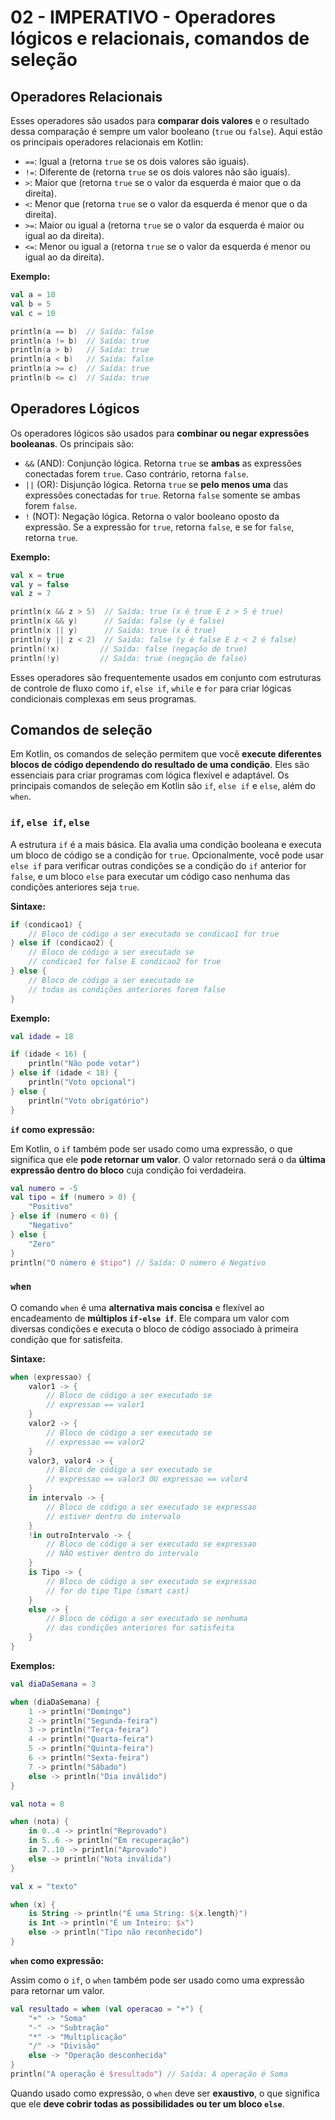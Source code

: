 
# 02 - IMPERATIVO - Operadores lógicos e relacionais, comandos de seleção

## Operadores Relacionais

Esses operadores são usados para **comparar dois valores** e o resultado dessa comparação é sempre um valor booleano (`true` ou `false`). Aqui estão os principais operadores relacionais em Kotlin:

* `==`: Igual a (retorna `true` se os dois valores são iguais).
* `!=`: Diferente de (retorna `true` se os dois valores não são iguais).
* `>`: Maior que (retorna `true` se o valor da esquerda é maior que o da direita).
* `<`: Menor que (retorna `true` se o valor da esquerda é menor que o da direita).
* `>=`: Maior ou igual a (retorna `true` se o valor da esquerda é maior ou igual ao da direita).
* `<=`: Menor ou igual a (retorna `true` se o valor da esquerda é menor ou igual ao da direita).

**Exemplo:**

```kotlin
val a = 10
val b = 5
val c = 10

println(a == b)  // Saída: false
println(a != b)  // Saída: true
println(a > b)   // Saída: true
println(a < b)   // Saída: false
println(a >= c)  // Saída: true
println(b <= c)  // Saída: true
```

## Operadores Lógicos

Os operadores lógicos são usados para **combinar ou negar expressões booleanas**. Os principais são:

* `&&` (AND): Conjunção lógica. Retorna `true` se **ambas** as expressões conectadas forem `true`. Caso contrário, retorna `false`.
* `||` (OR): Disjunção lógica. Retorna `true` se **pelo menos uma** das expressões conectadas for `true`. Retorna `false` somente se ambas forem `false`.
* `!` (NOT): Negação lógica. Retorna o valor booleano oposto da expressão. Se a expressão for `true`, retorna `false`, e se for `false`, retorna `true`.

**Exemplo:**

```kotlin
val x = true
val y = false
val z = 7

println(x && z > 5)  // Saída: true (x é true E z > 5 é true)
println(x && y)      // Saída: false (y é false)
println(x || y)      // Saída: true (x é true)
println(y || z < 2)  // Saída: false (y é false E z < 2 é false)
println(!x)         // Saída: false (negação de true)
println(!y)         // Saída: true (negação de false)
```

Esses operadores são frequentemente usados em conjunto com estruturas de controle de fluxo como `if`, `else if`, `while` e `for` para criar lógicas condicionais complexas em seus programas.


## Comandos de seleção

Em Kotlin, os comandos de seleção permitem que você **execute diferentes blocos de código dependendo do resultado de uma condição**. Eles são essenciais para criar programas com lógica flexível e adaptável. Os principais comandos de seleção em Kotlin são `if`, `else if` e `else`, além do `when`.

### `if`, `else if`, `else`

A estrutura `if` é a mais básica. Ela avalia uma condição booleana e executa um bloco de código se a condição for `true`. Opcionalmente, você pode usar `else if` para verificar outras condições se a condição do `if` anterior for `false`, e um bloco `else` para executar um código caso nenhuma das condições anteriores seja `true`.

**Sintaxe:**

```kotlin
if (condicao1) {
    // Bloco de código a ser executado se condicao1 for true
} else if (condicao2) {
    // Bloco de código a ser executado se 
    // condicao1 for false E condicao2 for true
} else {
    // Bloco de código a ser executado se 
    // todas as condições anteriores forem false
}
```

**Exemplo:**

```kotlin
val idade = 18

if (idade < 16) {
    println("Não pode votar")
} else if (idade < 18) {
    println("Voto opcional")
} else {
    println("Voto obrigatório")
}
```

**`if` como expressão:**

Em Kotlin, o `if` também pode ser usado como uma expressão, o que significa que ele **pode retornar um valor**. O valor retornado será o da **última expressão dentro do bloco** cuja condição foi verdadeira.

```kotlin
val numero = -5
val tipo = if (numero > 0) {
    "Positivo"
} else if (numero < 0) {
    "Negativo"
} else {
    "Zero"
}
println("O número é $tipo") // Saída: O número é Negativo
```


### `when`

O comando `when` é uma **alternativa mais concisa** e flexível ao encadeamento de **múltiplos `if-else if`**. Ele compara um valor com diversas condições e executa o bloco de código associado à primeira condição que for satisfeita.

**Sintaxe:**

```kotlin
when (expressao) {
    valor1 -> {
        // Bloco de código a ser executado se 
        // expressao == valor1
    }
    valor2 -> {
        // Bloco de código a ser executado se 
        // expressao == valor2
    }
    valor3, valor4 -> {
        // Bloco de código a ser executado se 
        // expressao == valor3 OU expressao == valor4
    }
    in intervalo -> {
        // Bloco de código a ser executado se expressao 
        // estiver dentro do intervalo
    }
    !in outroIntervalo -> {
        // Bloco de código a ser executado se expressao 
        // NÃO estiver dentro do intervalo
    }
    is Tipo -> {
        // Bloco de código a ser executado se expressao 
        // for do tipo Tipo (smart cast)
    }
    else -> {
        // Bloco de código a ser executado se nenhuma 
        // das condições anteriores for satisfeita
    }
}
```

**Exemplos:**

```kotlin
val diaDaSemana = 3

when (diaDaSemana) {
    1 -> println("Domingo")
    2 -> println("Segunda-feira")
    3 -> println("Terça-feira")
    4 -> println("Quarta-feira")
    5 -> println("Quinta-feira")
    6 -> println("Sexta-feira")
    7 -> println("Sábado")
    else -> println("Dia inválido")
}

val nota = 8

when (nota) {
    in 0..4 -> println("Reprovado")
    in 5..6 -> println("Em recuperação")
    in 7..10 -> println("Aprovado")
    else -> println("Nota inválida")
}

val x = "texto"

when (x) {
    is String -> println("É uma String: ${x.length}")
    is Int -> println("É um Inteiro: $x")
    else -> println("Tipo não reconhecido")
}
```

**`when` como expressão:**

Assim como o `if`, o `when` também pode ser usado como uma expressão para retornar um valor.

```kotlin
val resultado = when (val operacao = "+") { 
    "+" -> "Soma"
    "-" -> "Subtração"
    "*" -> "Multiplicação"
    "/" -> "Divisão"
    else -> "Operação desconhecida"
}
println("A operação é $resultado") // Saída: A operação é Soma
```

Quando usado como expressão, o `when` deve ser **exaustivo**, o que significa que ele **deve cobrir todas as possibilidades ou ter um bloco `else`**.
